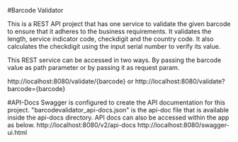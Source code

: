 #Barcode Validator

This is a REST API project that has one service to validate the given barcode to ensure that it adheres to the business requirements. It validates the length, service indicator code,
checkdigit and the country code. It also calculates the checkdigit using the input serial number to verify its value.

This REST service can be accessed in two ways. By passing the barcode value as path parameter or by passing it as request param.

http://localhost:8080/validate/{barcode}
or
http://localhost:8080/validate?barcode={barcode}

#API-Docs
Swagger is configured to create the API documentation for this project.
"barcodevalidator_api-docs.json" is the api-doc file that is available inside the api-docs directory.
API docs can also be accessed within the app as below.
http://localhost:8080/v2/api-docs
http://localhost:8080/swagger-ui.html


